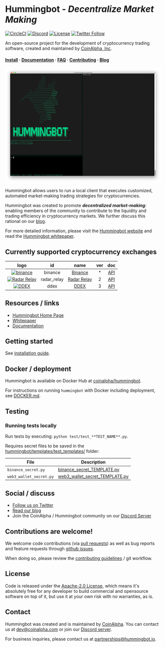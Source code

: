 # Hummingbot - *Decentralize Market Making*

[![CircleCI](https://circleci.com/gh/CoinAlpha/hummingbot.svg?style=svg&circle-token=c9c4825f21e34926ac8a406eeb260ddee0f726ff)](https://circleci.com/gh/CoinAlpha/hummingbot)
[![Discord](https://img.shields.io/discord/530578568154054663.svg?color=768AD4&label=discord&logo=https%3A%2F%2Fdiscordapp.com%2Fassets%2F8c9701b98ad4372b58f13fd9f65f966e.svg)](https://discord.hummingbot.io/)
[![License](https://img.shields.io/badge/License-Apache%202.0-informational.svg)](https://github.com/CoinAlpha/hummingbot/blob/master/LICENSE)
[![Twitter Follow](https://img.shields.io/twitter/follow/hummingbot_io.svg?style=social&label=hummingbot)](https://twitter.com/hummingbot_io)

An open-source project for the development of cryptocurrency trading software, created and maintained by [CoinAlpha, Inc](https://coinalpha.com).  
#### [Install](https://docs.hummingbot.io/installation/) · [Documentation](https://docs.hummingbot.io/) · [FAQ](https://docs.hummingbot.io/faq/) · [Contributing](./CONTRIBUTING.md) · [Blog](https://hummingbot.io/blog)

![CLI View](documentation/docs/assets/img/hummingbot-cli.png)

Hummingbot allows users to run a local client that executes customized, automated market-making trading strategies for cryptocurrencies.

Hummingbot was created to promote  ***decentralized market-making***: enabling members of the community to contribute to the liquidity and trading efficiency in cryptocurrency markets.  We further discuss this rational on our [blog](https://www.hummingbot.io/blog/2019-01-thin-crust-of-liquidity/).

For more detailed information, please visit the [Hummingbot website](https://hummingbot.io) and read the [Hummingbot whitepaper](https://hummingbot.io/whitepaper.pdf).

## Currently supported cryptocurrency exchanges

| logo | id | name | ver | doc|
|:---:|:---:|:---:|:---:|:---:|
| [![binance](https://i.ibb.co/m0YDQLd/Screen-Shot-2019-03-14-at-10-53-42-AM.png)](https://www.binance.com/?ref=10205187) | binance | [Binance](https://www.binance.com/) | * | [API](https://github.com/binance-exchange/binance-official-api-docs/blob/master/rest-api.md) |
| [![Radar Relay](https://i.ibb.co/7RW75mf/Screen-Shot-2019-03-14-at-10-47-07-AM.png)](https://radarrelay.com/) | radar_relay | [Radar Relay](https://radarrelay.com/) | 2 | [API](https://developers.radarrelay.com/api/trade-api) |
| [![DDEX](https://i.ibb.co/Lrpps2G/Screen-Shot-2019-03-14-at-10-39-23-AM.png)](https://ddex.io/) | ddex | [DDEX](https://ddex.io/) | 3 | [API](https://docs.ddex.io/) |

## Resources / links
- [Hummingbot Home Page](https://hummingbot.io)
- [Whitepaper](https://hummingbot.io/whitepaper.pdf)
- [Documentation](https://docs.hummingbot.io)

## Getting started

See [installation guide](https://docs.hummingbot.io/installation/).

## Docker / deployment

Hummingbot is available on Docker Hub at [coinalpha/hummingbot](https://cloud.docker.com/u/coinalpha/repository/docker/coinalpha/hummingbot).

For instructions on running `hummingbot` with Docker including deployment, see [DOCKER.md](DOCKER.md).

## Testing

### Running tests locally

Run tests by executing: `python test/test_**TEST_NAME**.py`.

Requires secret files to be saved in the [hummingbot/templates/test_templates/](hummingbot/templates/test_templates/) folder:

File | Description
---|---
`binance_secret.py` | [binance_secret_TEMPLATE.py](hummingbot/templates/test_templates/binance_secret_TEMPLATE.py)
`web3_wallet_secret.py` | [web3_wallet_secret_TEMPLATE.py](hummingbot/templates/test_templates/web3_wallet_secret_TEMPLATE.py)

## Social / discuss
- [Follow us on Twitter](https://twitter.com/hummingbot_io)
- [Read our blog](https://www.hummingbot.io/blog)
- Join the CoinAlpha / Hummingbot community on our [Discord Server](https://discord.coinalpha.com)

## Contributions are welcome!

We welcome code contributions (via [pull requests](./pulls)) as well as bug reports and feature requests through [github issues](./issues).

When doing so, please review the [contributing guidelines](CONTRIBUTING.md) / git workflow.

## License
Code is released under the [Apache-2.0 License](LICENSE), which means it's absolutely free for any developer to build commercial and opensource software on top of it, but use it at your own risk with no warranties, as is.

## Contact
Hummingbot was created and is maintained by [CoinAlpha](https://www.coinalpha.com). You can contact us at [dev@coinalpha.com](mailto:dev@coinalpha.com) or join our [Discord server](https://discord.coinalpha.com).

For business inquiries, please contact us at [partnerships@hummingbot.io](mailto:partnerships@hummingbot.io).
